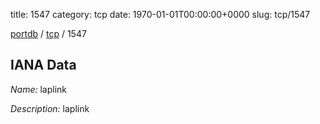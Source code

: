 title: 1547
category: tcp
date: 1970-01-01T00:00:00+0000
slug: tcp/1547

[portdb](/) / [tcp](/category/tcp.html) / 1547


## IANA Data

_Name:_ laplink

_Description:_ laplink


